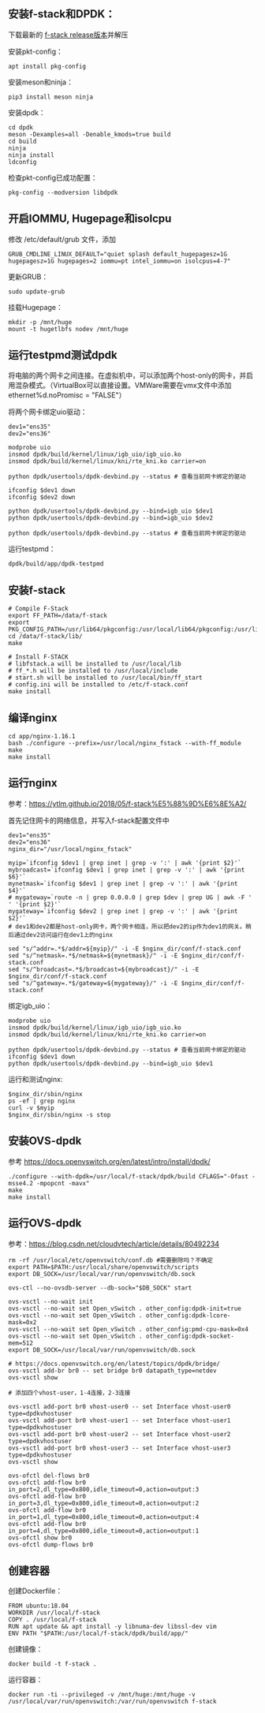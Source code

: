 ## 安装f-stack和DPDK：

下载最新的 [f-stack release版本](https://github.com/F-Stack/f-stack/releases)并解压

安装pkt-config：
```
apt install pkg-config
```

安装meson和ninja：
```
pip3 install meson ninja
```
安装dpdk：
```
cd dpdk
meson -Dexamples=all -Denable_kmods=true build
cd build
ninja
ninja install
ldconfig
```

检查pkt-config已成功配置：
```
pkg-config --modversion libdpdk
```

## 开启IOMMU, Hugepage和isolcpu

修改 /etc/default/grub 文件，添加

```
GRUB_CMDLINE_LINUX_DEFAULT="quiet splash default_hugepagesz=1G hugepagesz=1G hugepages=2 iommu=pt intel_iommu=on isolcpus=4-7"
```
更新GRUB：
```
sudo update-grub
```

挂载Hugepage：
```
mkdir -p /mnt/huge
mount -t hugetlbfs nodev /mnt/huge
```

## 运行testpmd测试dpdk

将电脑的两个网卡之间连接。在虚拟机中，可以添加两个host-only的网卡，并启用混杂模式。（VirtualBox可以直接设置。VMWare需要在vmx文件中添加ethernet%d.noPromisc = "FALSE"）

将两个网卡绑定uio驱动：
```
dev1="ens35"
dev2="ens36"

modprobe uio
insmod dpdk/build/kernel/linux/igb_uio/igb_uio.ko
insmod dpdk/build/kernel/linux/kni/rte_kni.ko carrier=on

python dpdk/usertools/dpdk-devbind.py --status # 查看当前网卡绑定的驱动

ifconfig $dev1 down
ifconfig $dev2 down

python dpdk/usertools/dpdk-devbind.py --bind=igb_uio $dev1
python dpdk/usertools/dpdk-devbind.py --bind=igb_uio $dev2

python dpdk/usertools/dpdk-devbind.py --status # 查看当前网卡绑定的驱动
```

运行testpmd：
```
dpdk/build/app/dpdk-testpmd
```

## 安装f-stack

```
# Compile F-Stack
export FF_PATH=/data/f-stack
export PKG_CONFIG_PATH=/usr/lib64/pkgconfig:/usr/local/lib64/pkgconfig:/usr/lib/pkgconfig
cd /data/f-stack/lib/
make

# Install F-STACK
# libfstack.a will be installed to /usr/local/lib
# ff_*.h will be installed to /usr/local/include
# start.sh will be installed to /usr/local/bin/ff_start
# config.ini will be installed to /etc/f-stack.conf
make install
```

## 编译nginx
```
cd app/nginx-1.16.1
bash ./configure --prefix=/usr/local/nginx_fstack --with-ff_module
make
make install
```
## 运行nginx

参考：https://ytlm.github.io/2018/05/f-stack%E5%88%9D%E6%8E%A2/

首先记住网卡的网络信息，并写入f-stack配置文件中
```
dev1="ens35"
dev2="ens36"
nginx_dir="/usr/local/nginx_fstack"

myip=`ifconfig $dev1 | grep inet | grep -v ':' | awk '{print $2}'`
mybroadcast=`ifconfig $dev1 | grep inet | grep -v ':' | awk '{print $6}'`
mynetmask=`ifconfig $dev1 | grep inet | grep -v ':' | awk '{print $4}'`
# mygateway=`route -n | grep 0.0.0.0 | grep $dev | grep UG | awk -F ' ' '{print $2}'`
mygateway=`ifconfig $dev2 | grep inet | grep -v ':' | awk '{print $2}'`
# dev1和dev2都是host-only网卡，两个网卡相连，所以把dev2的ip作为dev1的网关。稍后通过dev2访问运行在dev1上的nginx

sed "s/^addr=.*$/addr=${myip}/" -i -E $nginx_dir/conf/f-stack.conf
sed "s/^netmask=.*$/netmask=${mynetmask}/" -i -E $nginx_dir/conf/f-stack.conf
sed "s/^broadcast=.*$/broadcast=${mybroadcast}/" -i -E $nginx_dir/conf/f-stack.conf
sed "s/^gateway=.*$/gateway=${mygateway}/" -i -E $nginx_dir/conf/f-stack.conf
```
绑定igb_uio：
```
modprobe uio
insmod dpdk/build/kernel/linux/igb_uio/igb_uio.ko
insmod dpdk/build/kernel/linux/kni/rte_kni.ko carrier=on

python dpdk/usertools/dpdk-devbind.py --status # 查看当前网卡绑定的驱动
ifconfig $dev1 down
python dpdk/usertools/dpdk-devbind.py --bind=igb_uio $dev1

```
运行和测试nginx:
```
$nginx_dir/sbin/nginx
ps -ef | grep nginx
curl -v $myip
$nginx_dir/sbin/nginx -s stop
```


## 安装OVS-dpdk
参考 https://docs.openvswitch.org/en/latest/intro/install/dpdk/
```
./configure --with-dpdk=/usr/local/f-stack/dpdk/build CFLAGS="-Ofast -msse4.2 -mpopcnt -mavx"
make
make install
```

## 运行OVS-dpdk
参考：https://blog.csdn.net/cloudvtech/article/details/80492234
```
rm -rf /usr/local/etc/openvswitch/conf.db #需要删除吗？不确定
export PATH=$PATH:/usr/local/share/openvswitch/scripts
export DB_SOCK=/usr/local/var/run/openvswitch/db.sock

ovs-ctl --no-ovsdb-server --db-sock="$DB_SOCK" start

ovs-vsctl --no-wait init
ovs-vsctl --no-wait set Open_vSwitch . other_config:dpdk-init=true
ovs-vsctl --no-wait set Open_vSwitch . other_config:dpdk-lcore-mask=0x2
ovs-vsctl --no-wait set Open_vSwitch . other_config:pmd-cpu-mask=0x4
ovs-vsctl --no-wait set Open_vSwitch . other_config:dpdk-socket-mem=512
export DB_SOCK=/usr/local/var/run/openvswitch/db.sock

# https://docs.openvswitch.org/en/latest/topics/dpdk/bridge/
ovs-vsctl add-br br0 -- set bridge br0 datapath_type=netdev
ovs-vsctl show

# 添加四个vhost-user，1-4连接，2-3连接

ovs-vsctl add-port br0 vhost-user0 -- set Interface vhost-user0 type=dpdkvhostuser
ovs-vsctl add-port br0 vhost-user1 -- set Interface vhost-user1 type=dpdkvhostuser
ovs-vsctl add-port br0 vhost-user2 -- set Interface vhost-user2 type=dpdkvhostuser
ovs-vsctl add-port br0 vhost-user3 -- set Interface vhost-user3 type=dpdkvhostuser
ovs-vsctl show

ovs-ofctl del-flows br0
ovs-ofctl add-flow br0 in_port=2,dl_type=0x800,idle_timeout=0,action=output:3
ovs-ofctl add-flow br0 in_port=3,dl_type=0x800,idle_timeout=0,action=output:2
ovs-ofctl add-flow br0 in_port=1,dl_type=0x800,idle_timeout=0,action=output:4
ovs-ofctl add-flow br0 in_port=4,dl_type=0x800,idle_timeout=0,action=output:1
ovs-ofctl show br0
ovs-ofctl dump-flows br0

```

## 创建容器
创建Dockerfile：
```
FROM ubuntu:18.04
WORKDIR /usr/local/f-stack
COPY . /usr/local/f-stack
RUN apt update && apt install -y libnuma-dev libssl-dev vim
ENV PATH "$PATH:/usr/local/f-stack/dpdk/build/app/"
```

创建镜像：
```
docker build -t f-stack .
```

运行容器：
```
docker run -ti --privileged -v /mnt/huge:/mnt/huge -v /usr/local/var/run/openvswitch:/var/run/openvswitch f-stack
```


